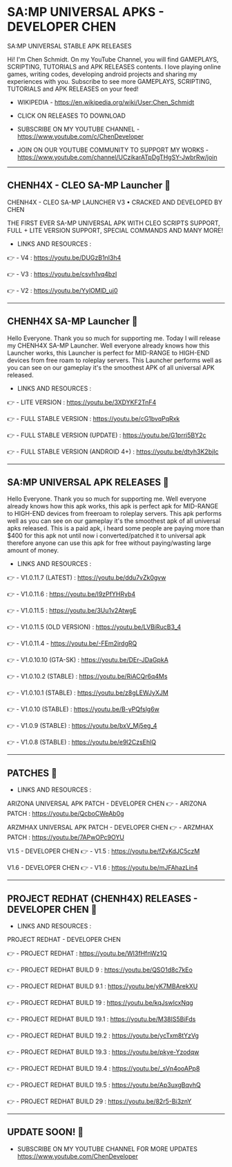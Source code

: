 # SA:MP UNIVERSAL APKS - DEVELOPER CHEN

SA:MP UNIVERSAL STABLE APK RELEASES

Hi! I'm Chen Schmidt. On my YouTube Channel, you will find GAMEPLAYS, SCRIPTING, TUTORIALS and APK RELEASES contents. I love playing online games, writing codes, developing android projects and sharing my experiences with you. Subscribe to see more GAMEPLAYS, SCRIPTING, TUTORIALS and APK RELEASES on your feed!

- WIKIPEDIA - https://en.wikipedia.org/wiki/User:Chen_Schmidt

- CLICK ON RELEASES TO DOWNLOAD 

- SUBSCRIBE ON MY YOUTUBE CHANNEL - https://www.youtube.com/c/ChenDeveloper

- JOIN ON OUR YOUTUBE COMMUNITY TO SUPPORT MY WORKS - https://www.youtube.com/channel/UCzikarATpDgTHgSY-JwbrRw/join

--------------------------------------------------------------------------------------------------------------------
CHENH4X - CLEO SA-MP Launcher :ghost:
--------------------------------------------------------------------------------------------------------------------

CHENH4X - CLEO SA-MP LAUNCHER V3 • CRACKED AND DEVELOPED BY CHEN

THE FIRST EVER SA-MP UNIVERSAL APK WITH CLEO SCRIPTS SUPPORT, FULL + LITE VERSION SUPPORT, SPECIAL COMMANDS AND MANY MORE!

- LINKS AND RESOURCES :

:point_right: -  V4  : https://youtu.be/DUGzB1nI3h4

:point_right: -  V3  : https://youtu.be/csvh1vq4bzI

:point_right: -  V2  : https://youtu.be/YylOMlD_uj0

--------------------------------------------------------------------------------------------------------------------
CHENH4X SA-MP Launcher :ghost:
--------------------------------------------------------------------------------------------------------------------

Hello Everyone. Thank you so much for supporting me. Today I will release my CHENH4X SA-MP Launcher. Well everyone already knows how this Launcher works, this Launcher is perfect for MID-RANGE to HIGH-END devices from free roam to roleplay servers. This Launcher performs well as you can see on our gameplay it's the smoothest APK of all universal APK released.

- LINKS AND RESOURCES :

:point_right: -  LITE VERSION : https://youtu.be/3XDYKF2TnF4

:point_right: - FULL STABLE VERSION : https://youtu.be/cG1bvqPqRxk

:point_right: - FULL STABLE VERSION (UPDATE) : https://youtu.be/G1prri5BY2c

:point_right: - FULL STABLE VERSION (ANDROID 4+) : https://youtu.be/dtyh3K2bjIc

--------------------------------------------------------------------------------------------------------------------
SA:MP UNIVERSAL APK RELEASES :ghost:
--------------------------------------------------------------------------------------------------------------------

Hello Everyone. Thank you so much for supporting me. Well everyone already knows how this apk works, this apk is perfect apk for MID-RANGE to HIGH-END devices from freeroam to roleplay servers. This apk performs well as you can see on our gameplay it's the smoothest apk of all universal apks released. This is a paid apk, i heard some people are paying more than $400 for this apk not until now i converted/patched it to universal apk therefore anyone can use this apk for free without paying/wasting large amount of money.

- LINKS AND RESOURCES :

:point_right: - V1.0.11.7 (LATEST) : https://youtu.be/ddu7vZk0gvw

:point_right: - V1.0.11.6 : https://youtu.be/I9zPfYHRyb4

:point_right: - V1.0.11.5 : https://youtu.be/3Uu1v2AtwgE

:point_right: - V1.0.11.5 (OLD VERSION) : https://youtu.be/LVBiRucB3_4

:point_right: - V1.0.11.4 - https://youtu.be/-FEm2irdgRQ

:point_right: - V1.0.10.10 (GTA-SK) : https://youtu.be/DEr-JDaGpkA

:point_right: - V1.0.10.2 (STABLE) : https://youtu.be/RiACQr6q4Ms

:point_right: - V1.0.10.1 (STABLE) : https://youtu.be/z8gLEWJyXJM

:point_right: - V1.0.10 (STABLE) : https://youtu.be/B-yPQfslg6w

:point_right: - V1.0.9 (STABLE) : https://youtu.be/bxV_Mj5eg_4

:point_right: - V1.0.8 (STABLE) : https://youtu.be/e9l2CzsEhlQ

--------------------------------------------------------------------------------------------------------------------
PATCHES :ghost:
--------------------------------------------------------------------------------------------------------------------

- LINKS AND RESOURCES :

ARIZONA UNIVERSAL APK PATCH - DEVELOPER CHEN
:point_right: -  ARIZONA PATCH : https://youtu.be/QcboCWeAb0g

ARZMHAX UNIVERSAL APK PATCH - DEVELOPER CHEN
:point_right: -  ARZMHAX PATCH : https://youtu.be/7APwOPc9OYU

V1.5 - DEVELOPER CHEN
:point_right: -  V1.5 : https://youtu.be/fZvKdJC5czM

V1.6 - DEVELOPER CHEN
:point_right: -  V1.6 : https://youtu.be/mJFAhazLin4

--------------------------------------------------------------------------------------------------------------------
PROJECT REDHAT (CHENH4X) RELEASES - DEVELOPER CHEN :ghost:
--------------------------------------------------------------------------------------------------------------------

- LINKS AND RESOURCES :

PROJECT REDHAT - DEVELOPER CHEN

:point_right: - PROJECT REDHAT : https://youtu.be/WI3fHfnWz1Q

:point_right: - PROJECT REDHAT BUILD 9 : https://youtu.be/QSO1d8c7kEo

:point_right: - PROJECT REDHAT BUILD 9.1 : https://youtu.be/yK7MBArekXU

:point_right: - PROJECT REDHAT BUILD 19 : https://youtu.be/kqJswIcxNqg

:point_right: - PROJECT REDHAT BUILD 19.1 : https://youtu.be/M38IS5BiFds

:point_right: - PROJECT REDHAT BUILD 19.2 : https://youtu.be/ycTxm8tYzVg

:point_right: - PROJECT REDHAT BUILD 19.3 : https://youtu.be/pkye-Yzodqw

:point_right: - PROJECT REDHAT BUILD 19.4 : https://youtu.be/_sVn4ooAPp8

:point_right: - PROJECT REDHAT BUILD 19.5 : https://youtu.be/Ap3uxgBqvhQ

:point_right: - PROJECT REDHAT BUILD 29 : https://youtu.be/82r5-Bi3znY

--------------------------------------------------------------------------------------------------------------------
UPDATE SOON! :ghost:
--------------------------------------------------------------------------------------------------------------------


- SUBSCRIBE ON MY YOUTUBE CHANNEL FOR MORE UPDATES
https://www.youtube.com/ChenDeveloper
